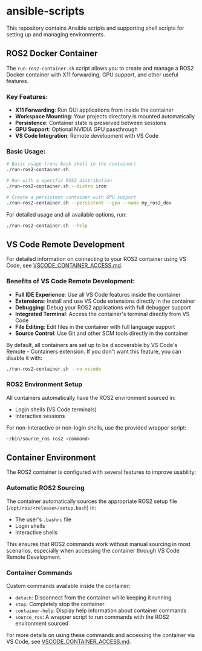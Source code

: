 # ansible-scripts

This repository contains Ansible scripts and supporting shell scripts for setting up and managing environments.

## ROS2 Docker Container

The `run-ros2-container.sh` script allows you to create and manage a ROS2 Docker container with X11 forwarding, GPU support, and other useful features.

### Key Features:

- **X11 Forwarding**: Run GUI applications from inside the container
- **Workspace Mounting**: Your projects directory is mounted automatically
- **Persistence**: Container state is preserved between sessions
- **GPU Support**: Optional NVIDIA GPU passthrough
- **VS Code Integration**: Remote development with VS Code

### Basic Usage:

```bash
# Basic usage (runs bash shell in the container)
./run-ros2-container.sh

# Run with a specific ROS2 distribution
./run-ros2-container.sh --distro iron

# Create a persistent container with GPU support
./run-ros2-container.sh --persistent --gpu --name my_ros2_dev
```

For detailed usage and all available options, run:
```bash
./run-ros2-container.sh --help
```

## VS Code Remote Development

For detailed information on connecting to your ROS2 container using VS Code, see [VSCODE_CONTAINER_ACCESS.md](VSCODE_CONTAINER_ACCESS.md).

### Benefits of VS Code Remote Development:

- **Full IDE Experience**: Use all VS Code features inside the container
- **Extensions**: Install and use VS Code extensions directly in the container
- **Debugging**: Debug your ROS2 applications with full debugger support
- **Integrated Terminal**: Access the container's terminal directly from VS Code
- **File Editing**: Edit files in the container with full language support
- **Source Control**: Use Git and other SCM tools directly in the container

By default, all containers are set up to be discoverable by VS Code's Remote - Containers extension. If you don't want this feature, you can disable it with:

```bash
./run-ros2-container.sh --no-vscode
```

### ROS2 Environment Setup

All containers automatically have the ROS2 environment sourced in:
- Login shells (VS Code terminals)
- Interactive sessions

For non-interactive or non-login shells, use the provided wrapper script:
```bash
~/bin/source_ros ros2 <command>
```

## Container Environment

The ROS2 container is configured with several features to improve usability:

### Automatic ROS2 Sourcing

The container automatically sources the appropriate ROS2 setup file (`/opt/ros/<release>/setup.bash`) in:
- The user's `.bashrc` file
- Login shells
- Interactive shells

This ensures that ROS2 commands work without manual sourcing in most scenarios, especially when accessing the container through VS Code Remote Development.

### Container Commands

Custom commands available inside the container:
- `detach`: Disconnect from the container while keeping it running
- `stop`: Completely stop the container
- `container-help`: Display help information about container commands
- `source_ros`: A wrapper script to run commands with the ROS2 environment sourced

For more details on using these commands and accessing the container via VS Code, see [VSCODE_CONTAINER_ACCESS.md](VSCODE_CONTAINER_ACCESS.md).